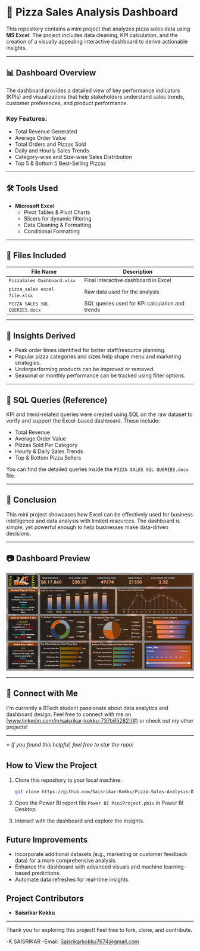 # 🍕 Pizza Sales Analysis Dashboard

This repository contains a mini project that analyzes pizza sales data using **MS Excel**. The project includes data cleaning, KPI calculation, and the creation of a visually appealing interactive dashboard to derive actionable insights.

---

## 📊 Dashboard Overview

The dashboard provides a detailed view of key performance indicators (KPIs) and visualizations that help stakeholders understand sales trends, customer preferences, and product performance.

### Key Features:
- Total Revenue Generated
- Average Order Value
- Total Orders and Pizzas Sold
- Daily and Hourly Sales Trends
- Category-wise and Size-wise Sales Distribution
- Top 5 & Bottom 5 Best-Selling Pizzas

---

## 🛠 Tools Used

- **Microsoft Excel**
  - Pivot Tables & Pivot Charts
  - Slicers for dynamic filtering
  - Data Cleaning & Formatting
  - Conditional Formatting

---

## 📁 Files Included

| File Name                      | Description                                     |
|-------------------------------|--------------------------------------------------|
| `PizzaSales Dashboard.xlsx`   | Final interactive dashboard in Excel             |
| `pizza_sales excel file.xlsx` | Raw data used for the analysis                   |
| `PIZZA SALES SQL QUERIES.docx`| SQL queries used for KPI calculation and trends  |

---

## 🧠 Insights Derived

- Peak order times identified for better staff/resource planning.
- Popular pizza categories and sizes help shape menu and marketing strategies.
- Underperforming products can be improved or removed.
- Seasonal or monthly performance can be tracked using filter options.

---

## 📝 SQL Queries (Reference)

KPI and trend-related queries were created using SQL on the raw dataset to verify and support the Excel-based dashboard. These include:
- Total Revenue
- Average Order Value
- Pizzas Sold Per Category
- Hourly & Daily Sales Trends
- Top & Bottom Pizza Sellers

You can find the detailed queries inside the `PIZZA SALES SQL QUERIES.docx` file.

---

## 📌 Conclusion

This mini project showcases how Excel can be effectively used for business intelligence and data analysis with limited resources. The dashboard is simple, yet powerful enough to help businesses make data-driven decisions.

---

## 📷 Dashboard Preview

![alt text](image-2.png)

---

## 🤝 Connect with Me

I'm currently a BTech student passionate about data analytics and dashboard design. Feel free to connect with me on [www.linkedin.com/in/saisrikar-kokku-737b65282](#) or check out my other projects!

---

⭐️ *If you found this helpful, feel free to star the repo!*

## How to View the Project

1. Clone this repository to your local machine:
   ```bash
   git clone https://github.com/Saisrikar-Kokku/Pizza-Sales-Analysis-Dashboard.git
   ```

2. Open the Power BI report file `Power BI MiniProject.pbix` in Power BI Desktop.

3. Interact with the dashboard and explore the insights.


## Future Improvements
- Incorporate additional datasets (e.g., marketing or customer feedback data) for a more comprehensive analysis.
- Enhance the dashboard with advanced visuals and machine learning-based predictions.
- Automate data refreshes for real-time insights.

## Project Contributors

- **Saisrikar Kokku**
---
Thank you for exploring this project! Feel free to fork, clone, and contribute.

-K.SAISRIKAR 
-Email: Saisrikarkokku7674@gmail.com 

